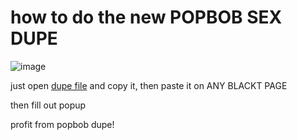 # how to do the new POPBOB SEX DUPE
![image](https://github.com/user-attachments/assets/c7f43dbe-4bb3-4e3d-89f4-2e11d70d9740)

just open [dupe file](./dupe.txt) and copy it, then paste it on ANY BLACKT PAGE

then fill out popup 

profit from popbob dupe!
